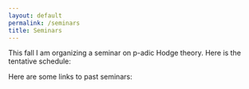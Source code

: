 ```yaml
---
layout: default
permalink: /seminars
title: Seminars
---
```


This fall I am organizing a seminar on p-adic Hodge theory. Here is the tentative schedule:

Here are some links to past seminars:

